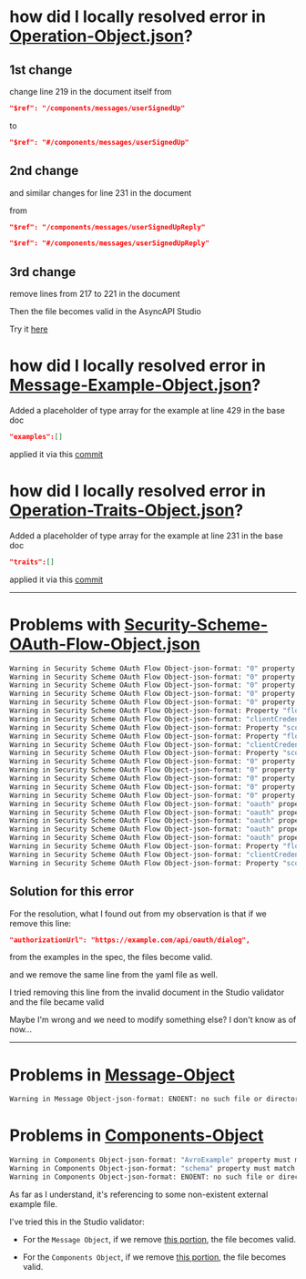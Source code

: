 # how did I locally resolved error in [Operation-Object.json](https://github.com/asyncapi/spec/blob/ced626f6f6abf80e128216793a1bdc656c36c059/scripts/validation/updated-docs/Operation-Object.json)?

## 1st change
change line 219 in the document itself from 

```json
"$ref": "/components/messages/userSignedUp"
```

to 
```json
"$ref": "#/components/messages/userSignedUp"
```

## 2nd change
and similar changes for line 231 in the document

from 


```json
"$ref": "/components/messages/userSignedUpReply"
```

```json
"$ref": "#/components/messages/userSignedUpReply"
```


## 3rd change

remove lines from 217 to 221 in the document

Then the file becomes valid in the AsyncAPI Studio

Try it [here](https://tinyurl.com/operation-object)

# how did I locally resolved error in [Message-Example-Object.json](https://github.com/asyncapi/spec/blob/ced626f6f6abf80e128216793a1bdc656c36c059/scripts/validation/updated-docs/Message-Example-Object.json)?

Added a placeholder of type array for the example at line 429 in the base doc

```json 
"examples":[]
```
applied it via this [commit](https://github.com/asyncapi/spec/pull/1059/commits/6f18cbc36767bbce74220947b9cd9fc570c21b62)

# how did I locally resolved error in [Operation-Traits-Object.json](https://github.com/asyncapi/spec/blob/ced626f6f6abf80e128216793a1bdc656c36c059/scripts/validation/updated-docs/Operation-Traits-Object.json)?

Added a placeholder of type array for the example at line 231 in the base doc

```json 
"traits":[]
```
applied it via this [commit](https://github.com/asyncapi/spec/pull/1059/commits/6f18cbc36767bbce74220947b9cd9fc570c21b62)

---

# Problems with [Security-Scheme-OAuth-Flow-Object.json](https://github.com/AnimeshKumar923/asyncapi-spec/blob/254354385f0cd28bd73eaaa86a9a91adc958b13f/scripts/validation/embed-logs/Security%20Scheme%20OAuth%20Flow%20Object-json-format.json)


```bash
Warning in Security Scheme OAuth Flow Object-json-format: "0" property must have required property "in"
Warning in Security Scheme OAuth Flow Object-json-format: "0" property must not be valid
Warning in Security Scheme OAuth Flow Object-json-format: "0" property must have required property "scheme"
Warning in Security Scheme OAuth Flow Object-json-format: "0" property must have required property "name"
Warning in Security Scheme OAuth Flow Object-json-format: "0" property must have required property "openIdConnectUrl"
Warning in Security Scheme OAuth Flow Object-json-format: Property "flows" is not expected to be here
Warning in Security Scheme OAuth Flow Object-json-format: "clientCredentials" property must not be valid
Warning in Security Scheme OAuth Flow Object-json-format: Property "scopes" is not expected to be here
Warning in Security Scheme OAuth Flow Object-json-format: Property "flows" is not expected to be here
Warning in Security Scheme OAuth Flow Object-json-format: "clientCredentials" property must not be valid
Warning in Security Scheme OAuth Flow Object-json-format: Property "scopes" is not expected to be here
Warning in Security Scheme OAuth Flow Object-json-format: "0" property must have required property "in"
Warning in Security Scheme OAuth Flow Object-json-format: "0" property must not be valid
Warning in Security Scheme OAuth Flow Object-json-format: "0" property must have required property "scheme"
Warning in Security Scheme OAuth Flow Object-json-format: "0" property must have required property "name"
Warning in Security Scheme OAuth Flow Object-json-format: "0" property must have required property "openIdConnectUrl"
Warning in Security Scheme OAuth Flow Object-json-format: "oauth" property must have required property "in"
Warning in Security Scheme OAuth Flow Object-json-format: "oauth" property must not be valid
Warning in Security Scheme OAuth Flow Object-json-format: "oauth" property must have required property "scheme"
Warning in Security Scheme OAuth Flow Object-json-format: "oauth" property must have required property "name"
Warning in Security Scheme OAuth Flow Object-json-format: "oauth" property must have required property "openIdConnectUrl"
Warning in Security Scheme OAuth Flow Object-json-format: Property "flows" is not expected to be here
Warning in Security Scheme OAuth Flow Object-json-format: "clientCredentials" property must not be valid
Warning in Security Scheme OAuth Flow Object-json-format: Property "scopes" is not expected to be here

```

## Solution for this error
For the resolution, what I found out from my observation is that if we remove this line:

```json
"authorizationUrl": "https://example.com/api/oauth/dialog",
```
from the examples in the spec, the files become valid.

and we remove the same line from the yaml file as well.

I tried removing this line from the invalid document in the Studio validator and the file became valid

Maybe I'm wrong and we need to modify something else? I don't know as of now...

---

# Problems in [Message-Object](https://github.com/AnimeshKumar923/asyncapi-spec/blob/3ffdb58ce45a7619037be7c77642eb62c33a10a4/scripts/validation/embed-logs/Message%20Object-json-format.json)

```bash
Warning in Message Object-json-format: ENOENT: no such file or directory, open 'path/to/user-create.avsc'
```

# Problems in [Components-Object](https://github.com/AnimeshKumar923/asyncapi-spec/blob/3ffdb58ce45a7619037be7c77642eb62c33a10a4/scripts/validation/embed-logs/Components%20Object-json-format.json)

```bash
Warning in Components Object-json-format: "AvroExample" property must match "then" schema
Warning in Components Object-json-format: "schema" property must match exactly one schema in oneOf
Warning in Components Object-json-format: ENOENT: no such file or directory, open 'path/to/user-create.avsc'
```

As far as I understand, it's referencing to some non-existent external example file.

I've tried this in the Studio validator:

- For the `Message Object`, if we remove [this portion](https://github.com/AnimeshKumar923/asyncapi-spec/blob/3ffdb58ce45a7619037be7c77642eb62c33a10a4/scripts/validation/embed-logs/Message%20Object-json-format.json#L479C75-L482C12), the file becomes valid.

- For the `Components Object`, if we remove [this portion](https://github.com/AnimeshKumar923/asyncapi-spec/blob/3ffdb58ce45a7619037be7c77642eb62c33a10a4/scripts/validation/embed-logs/Components%20Object-json-format.json#L263C12-L264C57), the file becomes valid.